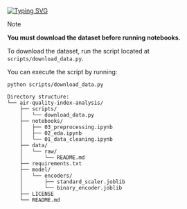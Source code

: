 [![Typing SVG](https://readme-typing-svg.demolab.com?font=Fira+Code&weight=700&size=60&pause=2000&color=F7F7F7&width=1000&height=100&lines=Air+Quality+Index+Analysis;An+End-to-End+ML+Application)](https://www.linkedin.com/in/adnaaaen/)

>[!NOTE]
>
>**You must download the dataset before running notebooks.**
>
>To download the dataset, run the script located at `scripts/download_data.py`.
>
>You can execute the script by running:
> ```
> python scripts/download_data.py
> ```

```
Directory structure:
└── air-quality-index-analysis/
    ├── scripts/
    │   └── download_data.py
    ├── notebooks/
    │   ├── 03_preprocessing.ipynb
    │   ├── 02_eda.ipynb
    │   └── 01_data_cleaning.ipynb
    ├── data/
    │   └── raw/
    │       └── README.md
    ├── requirements.txt
    ├── model/
    │   └── encoders/
    │       ├── standard_scaler.joblib
    │       └── binary_encoder.joblib
    ├── LICENSE
    └── README.md
```
